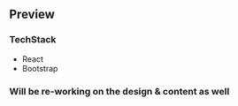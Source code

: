 ## Preview


### TechStack
- React
- Bootstrap


### Will be re-working on the design & content as well
